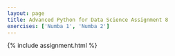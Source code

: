 ```yaml
---
layout: page
title: Advanced Python for Data Science Assignment 8
exercises: ['Numba 1', 'Numba 2']
---
```


{% include assignment.html %}
